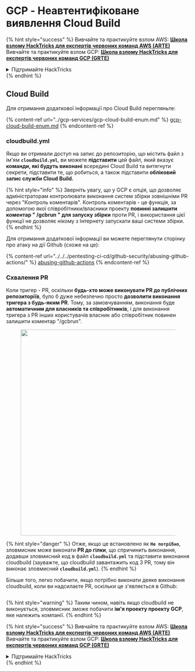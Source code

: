 # GCP - Неавтентифіковане виявлення Cloud Build

{% hint style="success" %}
Вивчайте та практикуйте взлом AWS: <img src="/.gitbook/assets/image.png" alt="" data-size="line">[**Школа взлому HackTricks для експертів червоних команд AWS (ARTE)**](https://training.hacktricks.xyz/courses/arte)<img src="/.gitbook/assets/image.png" alt="" data-size="line">\
Вивчайте та практикуйте взлом GCP: <img src="/.gitbook/assets/image (2).png" alt="" data-size="line">[**Школа взлому HackTricks для експертів червоних команд GCP (GRTE)**<img src="/.gitbook/assets/image (2).png" alt="" data-size="line">](https://training.hacktricks.xyz/courses/grte)

<details>

<summary>Підтримайте HackTricks</summary>

* Перевірте [**плани підписки**](https://github.com/sponsors/carlospolop)!
* **Приєднуйтесь до** 💬 [**групи Discord**](https://discord.gg/hRep4RUj7f) або [**групи Telegram**](https://t.me/peass) або **слідкуйте** за нами на **Twitter** 🐦 [**@hacktricks\_live**](https://twitter.com/hacktricks\_live)**.**
* **Поширюйте хакерські трюки, надсилаючи PR до** [**HackTricks**](https://github.com/carlospolop/hacktricks) та [**HackTricks Cloud**](https://github.com/carlospolop/hacktricks-cloud) репозиторіїв GitHub.

</details>
{% endhint %}

## Cloud Build

Для отримання додаткової інформації про Cloud Build перегляньте:

{% content-ref url="../gcp-services/gcp-cloud-build-enum.md" %}
[gcp-cloud-build-enum.md](../gcp-services/gcp-cloud-build-enum.md)
{% endcontent-ref %}

### cloudbuild.yml

Якщо ви отримали доступ на запис до репозиторію, що містить файл з ім'ям **`cloudbuild.yml`**, ви можете **підставити** цей файл, який вказує **команди, які будуть виконані** всередині Cloud Build та витягнути секрети, підставити те, що робиться, а також підставити **обліковий запис служби Cloud Build.**

{% hint style="info" %}
Зверніть увагу, що у GCP є опція, що дозволяє адміністраторам контролювати виконання систем збірки зовнішніми PR через "Контроль коментарів". Контроль коментарів - це функція, за допомогою якої співробітники/власники проекту **повинні залишити коментар " /gcbrun " для запуску збірки** проти PR, і використання цієї функції не дозволяє нікому з Інтернету запускати ваші системи збірки.
{% endhint %}

Для отримання додаткової інформації ви можете переглянути сторінку про атаку на дії Github (схоже на це):

{% content-ref url="../../../pentesting-ci-cd/github-security/abusing-github-actions/" %}
[abusing-github-actions](../../../pentesting-ci-cd/github-security/abusing-github-actions/)
{% endcontent-ref %}

### Схвалення PR

Коли тригер - PR, оскільки **будь-хто може виконувати PR до публічних репозиторіїв**, було б дуже небезпечно просто **дозволити виконання тригера з будь-яким PR**. Тому, за замовчуванням, виконання буде **автоматичним для власників та співробітників**, і для виконання тригера з PR інших користувачів власник або співробітник повинен залишити коментар "/gcbrun".

<figure><img src="../../../.gitbook/assets/image (339).png" alt="" width="563"><figcaption></figcaption></figure>

{% hint style="danger" %}
Отже, якщо це встановлено як **`Не потрібно`**, зловмисник може виконати **PR до гілки**, що спричинить виконання, додавши зловмисний код в файл **`cloudbuild.yml`** та підставити виконання cloudbuild (зауважте, що cloudbuild завантажить код З PR, тому він виконає зловмисний **`cloudbuild.yml`**).
{% endhint %}

Більше того, легко побачити, якщо потрібно виконати деяке виконання cloudbuild, коли ви надсилаєте PR, оскільки це з'являється в Github:

<figure><img src="../../../.gitbook/assets/image (340).png" alt=""><figcaption></figcaption></figure>

{% hint style="warning" %}
Таким чином, навіть якщо cloudbuild не виконується, зловмисник зможе побачити **ім'я проекту проекту GCP**, яке належить компанії.
{% endhint %}

{% hint style="success" %}
Вивчайте та практикуйте взлом AWS: <img src="/.gitbook/assets/image.png" alt="" data-size="line">[**Школа взлому HackTricks для експертів червоних команд AWS (ARTE)**](https://training.hacktricks.xyz/courses/arte)<img src="/.gitbook/assets/image.png" alt="" data-size="line">\
Вивчайте та практикуйте взлом GCP: <img src="/.gitbook/assets/image (2).png" alt="" data-size="line">[**Школа взлому HackTricks для експертів червоних команд GCP (GRTE)**<img src="/.gitbook/assets/image (2).png" alt="" data-size="line">](https://training.hacktricks.xyz/courses/grte)

<details>

<summary>Підтримайте HackTricks</summary>

* Перевірте [**плани підписки**](https://github.com/sponsors/carlospolop)!
* **Приєднуйтесь до** 💬 [**групи Discord**](https://discord.gg/hRep4RUj7f) або [**групи Telegram**](https://t.me/peass) або **слідкуйте** за нами на **Twitter** 🐦 [**@hacktricks\_live**](https://twitter.com/hacktricks\_live)**.**
* **Поширюйте хакерські трюки, надсилаючи PR до** [**HackTricks**](https://github.com/carlospolop/hacktricks) та [**HackTricks Cloud**](https://github.com/carlospolop/hacktricks-cloud) репозиторіїв GitHub.

</details>
{% endhint %}
